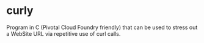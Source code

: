# curly
Program in C (Pivotal Cloud Foundry friendly) that can be used to stress out a WebSite URL via repetitive use of curl calls.
